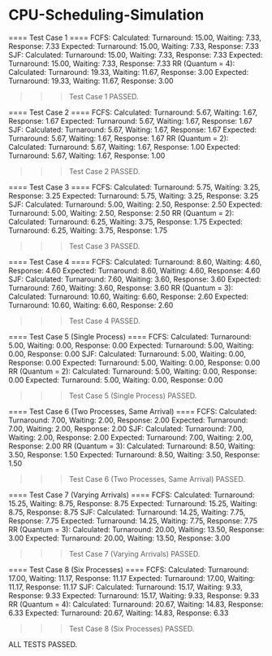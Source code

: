 # CPU-Scheduling-Simulation
==== Test Case 1 ====
FCFS: Calculated: Turnaround: 15.00, Waiting: 7.33, Response: 7.33
      Expected:   Turnaround: 15.00, Waiting: 7.33, Response: 7.33
SJF:  Calculated: Turnaround: 15.00, Waiting: 7.33, Response: 7.33
      Expected:   Turnaround: 15.00, Waiting: 7.33, Response: 7.33
RR (Quantum = 4): Calculated: Turnaround: 19.33, Waiting: 11.67, Response: 3.00
         Expected:   Turnaround: 19.33, Waiting: 11.67, Response: 3.00
>>> Test Case 1 PASSED.

==== Test Case 2 ====
FCFS: Calculated: Turnaround: 5.67, Waiting: 1.67, Response: 1.67
      Expected:   Turnaround: 5.67, Waiting: 1.67, Response: 1.67
SJF:  Calculated: Turnaround: 5.67, Waiting: 1.67, Response: 1.67
      Expected:   Turnaround: 5.67, Waiting: 1.67, Response: 1.67
RR (Quantum = 2): Calculated: Turnaround: 5.67, Waiting: 1.67, Response: 1.00
         Expected:   Turnaround: 5.67, Waiting: 1.67, Response: 1.00
>>> Test Case 2 PASSED.

==== Test Case 3 ====
FCFS: Calculated: Turnaround: 5.75, Waiting: 3.25, Response: 3.25
      Expected:   Turnaround: 5.75, Waiting: 3.25, Response: 3.25
SJF:  Calculated: Turnaround: 5.00, Waiting: 2.50, Response: 2.50
      Expected:   Turnaround: 5.00, Waiting: 2.50, Response: 2.50
RR (Quantum = 2): Calculated: Turnaround: 6.25, Waiting: 3.75, Response: 1.75
         Expected:   Turnaround: 6.25, Waiting: 3.75, Response: 1.75
>>> Test Case 3 PASSED.

==== Test Case 4 ====
FCFS: Calculated: Turnaround: 8.60, Waiting: 4.60, Response: 4.60
      Expected:   Turnaround: 8.60, Waiting: 4.60, Response: 4.60
SJF:  Calculated: Turnaround: 7.60, Waiting: 3.60, Response: 3.60
      Expected:   Turnaround: 7.60, Waiting: 3.60, Response: 3.60
RR (Quantum = 3): Calculated: Turnaround: 10.60, Waiting: 6.60, Response: 2.60
         Expected:   Turnaround: 10.60, Waiting: 6.60, Response: 2.60
>>> Test Case 4 PASSED.

==== Test Case 5 (Single Process) ====
FCFS: Calculated: Turnaround: 5.00, Waiting: 0.00, Response: 0.00
      Expected:   Turnaround: 5.00, Waiting: 0.00, Response: 0.00
SJF:  Calculated: Turnaround: 5.00, Waiting: 0.00, Response: 0.00
      Expected:   Turnaround: 5.00, Waiting: 0.00, Response: 0.00
RR (Quantum = 2): Calculated: Turnaround: 5.00, Waiting: 0.00, Response: 0.00
         Expected:   Turnaround: 5.00, Waiting: 0.00, Response: 0.00
>>> Test Case 5 (Single Process) PASSED.

==== Test Case 6 (Two Processes, Same Arrival) ====
FCFS: Calculated: Turnaround: 7.00, Waiting: 2.00, Response: 2.00
      Expected:   Turnaround: 7.00, Waiting: 2.00, Response: 2.00
SJF:  Calculated: Turnaround: 7.00, Waiting: 2.00, Response: 2.00
      Expected:   Turnaround: 7.00, Waiting: 2.00, Response: 2.00
RR (Quantum = 3): Calculated: Turnaround: 8.50, Waiting: 3.50, Response: 1.50
         Expected:   Turnaround: 8.50, Waiting: 3.50, Response: 1.50
>>> Test Case 6 (Two Processes, Same Arrival) PASSED.

==== Test Case 7 (Varying Arrivals) ====
FCFS: Calculated: Turnaround: 15.25, Waiting: 8.75, Response: 8.75
      Expected:   Turnaround: 15.25, Waiting: 8.75, Response: 8.75
SJF:  Calculated: Turnaround: 14.25, Waiting: 7.75, Response: 7.75
      Expected:   Turnaround: 14.25, Waiting: 7.75, Response: 7.75
RR (Quantum = 3): Calculated: Turnaround: 20.00, Waiting: 13.50, Response: 3.00
         Expected:   Turnaround: 20.00, Waiting: 13.50, Response: 3.00
>>> Test Case 7 (Varying Arrivals) PASSED.

==== Test Case 8 (Six Processes) ====
FCFS: Calculated: Turnaround: 17.00, Waiting: 11.17, Response: 11.17
      Expected:   Turnaround: 17.00, Waiting: 11.17, Response: 11.17
SJF:  Calculated: Turnaround: 15.17, Waiting: 9.33, Response: 9.33
      Expected:   Turnaround: 15.17, Waiting: 9.33, Response: 9.33
RR (Quantum = 4): Calculated: Turnaround: 20.67, Waiting: 14.83, Response: 6.33
         Expected:   Turnaround: 20.67, Waiting: 14.83, Response: 6.33
>>> Test Case 8 (Six Processes) PASSED.

ALL TESTS PASSED.
